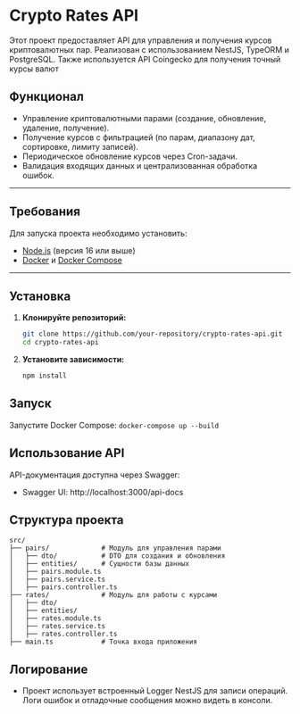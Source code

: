 # Crypto Rates API

Этот проект предоставляет API для управления и получения курсов криптовалютных пар. Реализован с использованием NestJS, TypeORM и PostgreSQL. Также используется API Сoingecko для получения точный курсы валют

## Функционал
- Управление криптовалютными парами (создание, обновление, удаление, получение).
- Получение курсов с фильтрацией (по парам, диапазону дат, сортировке, лимиту записей).
- Периодическое обновление курсов через Cron-задачи.
- Валидация входящих данных и централизованная обработка ошибок.

---

## Требования
Для запуска проекта необходимо установить:
- [Node.js](https://nodejs.org/) (версия 16 или выше)
- [Docker](https://www.docker.com/) и [Docker Compose](https://docs.docker.com/compose/)

---

## Установка
1. **Клонируйте репозиторий:**
    ```bash
    git clone https://github.com/your-repository/crypto-rates-api.git
    cd crypto-rates-api
    ```
2. **Установите зависимости:**
    ```bash
    npm install
    ```
   
## Запуск
Запустите Docker Compose: ```docker-compose up --build```

## Использование API
 API-документация доступна через Swagger:
- Swagger UI: http://localhost:3000/api-docs


## Структура проекта

```
src/
├── pairs/             # Модуль для управления парами
│   ├── dto/           # DTO для создания и обновления
│   ├── entities/      # Сущности базы данных
│   ├── pairs.module.ts
│   ├── pairs.service.ts
│   ├── pairs.controller.ts
├── rates/             # Модуль для работы с курсами
│   ├── dto/
│   ├── entities/
│   ├── rates.module.ts
│   ├── rates.service.ts
│   ├── rates.controller.ts
├── main.ts            # Точка входа приложения
```

## Логирование

- Проект использует встроенный Logger NestJS для записи операций. Логи ошибок и отладочные сообщения можно видеть в консоли.